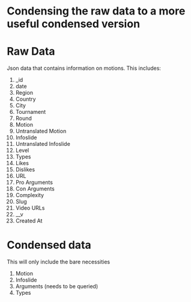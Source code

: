 Condensing the raw data to a more useful condensed version
====

# Raw Data
Json data that contains information on motions. This includes:

<ol>
    <li>_id</li>
    <li>date</li>
    <li>Region</li>
    <li>Country</li>
    <li>City</li>
    <li>Tournament</li>
    <li>Round</li>
    <li>Motion</li>
    <li>Untranslated Motion</li>
    <li>Infoslide</li>
    <li>Untranslated Infoslide</li>
    <li>Level</li>
    <li>Types</li>
    <li>Likes</li>
    <li>Dislikes</li>
    <li>URL</li>
    <li>Pro Arguments</li>
    <li>Con Arguments</li>
    <li>Complexity</li>
    <li>Slug</li>
    <li>Video URLs</li>
    <li>__v</li>
    <li>Created At</li>
</ol>

# Condensed data
This will only include the bare necessities

<ol>
    <li>Motion</li>
    <li>Infoslide</li>
    <li>Arguments (needs to be queried)</li>
    <li>Types</li>
</ol>